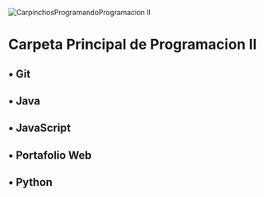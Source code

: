 ![CarpinchosProgramandoProgramacion II](https://i.ibb.co/gR3qM1x/Programacion-II-Profesor-Ariel-Betancud.gif)

# Carpeta Principal de Programacion II
## • Git
## • Java
## • JavaScript
## • Portafolio Web
## • Python
